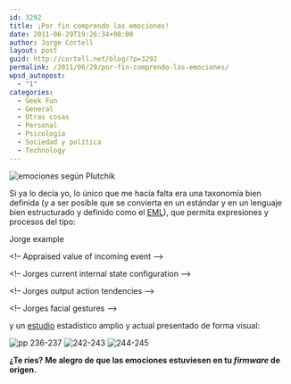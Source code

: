 ```yaml
---
id: 3292
title: ¡Por fin comprendo las emociones!
date: 2011-06-29T19:26:34+00:00
author: Jorge Cortell
layout: post
guid: http://cortell.net/blog/?p=3292
permalink: /2011/06/29/por-fin-comprendo-las-emociones/
wpsd_autopost:
  - "1"
categories:
  - Geek Fun
  - General
  - Otras cosas
  - Personal
  - Psicología
  - Sociedad y polí­tica
  - Technology
---
```

<img class="aligncenter" src="http://farm6.static.flickr.com/5139/5468624509_125233a614.jpg" alt="emociones según Plutchik" />

Si ya lo decía yo, lo único que me hacía falta era una taxonomía bien definida (y a ser posible que se convierta en un estándar y en un lenguaje bien estructurado y definido como el [EML](http://www.w3.org/2005/Incubator/emotion/XGR-emotionml-20081120/)), que permita expresiones y procesos del tipo:

<emotionml xmlns=“http://www.w3.org/2011/06/emotionml”>
  
<metadata>
  
<name>Jorge example</name>
  
</metadata>

<!– Appraised value of incoming event –>
  
<emotion>
  
<modality mode="senses"/>
  
<appraisals set="scherer\_appraisals\_checks">
  
<novelty value="0.8" confidence="0.4"/>
  
<intrinsic-pleasantness value="-0.5" confidence="0.8"/>
  
</appraisals>
  
</emotion>

<!– Jorges current internal state configuration –>
  
<emotion>
  
<modality mode="internal"/>
  
<dimensions set="arousal\_valence\_potency">
  
<arousal value="0.3"/>
  
<valence value="0.9"/>
  
<potency value="0.8"/>
  
</dimensions>
  
</emotion>

<!– Jorges output action tendencies –>
  
<emotion>
  
<modality mode="body"/>
  
<action-tendencies set="myActionTendencies">
  
<charge-energy value="0.9"/>
  
<seek-shelter value="0.7"/>
  
<pickup-object value="-0.2"/>
  
</action-tendencies>
  
</emotion>

<!– Jorges facial gestures –>
  
<emotion>
  
<modality mode="face"/>
  
<category set="ekman_universal" name="joy"/>
  
<link role="expressedBy" start="0" end="5s" uri="smile.xml"/>
  
</emotion>
  
</emotionml>

y un [estudio](http://wefeelfine.org/book/) estadístico amplio y actual presentado de forma visual:

<img class="aligncenter" src="http://wefeelfine.org/book/pages/236-237.jpg" alt="pp 236-237" />
  
<img class="aligncenter" src="http://wefeelfine.org/book/pages/242-243.jpg" alt="242-243" />
  
<img class="aligncenter" src="http://wefeelfine.org/book/pages/244-245.jpg" alt="244-245" />

**¿Te ríes? Me alegro de que las emociones estuviesen en tu _firmware_ de origen.**
